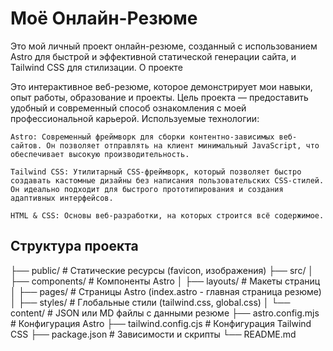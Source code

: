 # Моё Онлайн-Резюме

Это мой личный проект онлайн-резюме, созданный с использованием Astro для быстрой и эффективной статической генерации сайта, и Tailwind CSS для стилизации.
О проекте

Это интерактивное веб-резюме, которое демонстрирует мои навыки, опыт работы, образование и проекты. Цель проекта — предоставить удобный и современный способ ознакомления с моей профессиональной карьерой.
Используемые технологии:

    Astro: Современный фреймворк для сборки контентно-зависимых веб-сайтов. Он позволяет отправлять на клиент минимальный JavaScript, что обеспечивает высокую производительность.

    Tailwind CSS: Утилитарный CSS-фреймворк, который позволяет быстро создавать кастомные дизайны без написания пользовательских CSS-стилей. Он идеально подходит для быстрого прототипирования и создания адаптивных интерфейсов.

    HTML & CSS: Основы веб-разработки, на которых строится всё содержимое.

## Структура проекта

├── public/ # Статические ресурсы (favicon, изображения)
├── src/
│ ├── components/ # Компоненты Astro
│ ├── layouts/ # Макеты страниц
│ ├── pages/ # Страницы Astro (index.astro - главная страница резюме)
│ ├── styles/ # Глобальные стили (tailwind.css, global.css)
│ └── content/ # JSON или MD файлы с данными резюме
├── astro.config.mjs # Конфигурация Astro
├── tailwind.config.cjs # Конфигурация Tailwind CSS
├── package.json # Зависимости и скрипты
└── README.md
